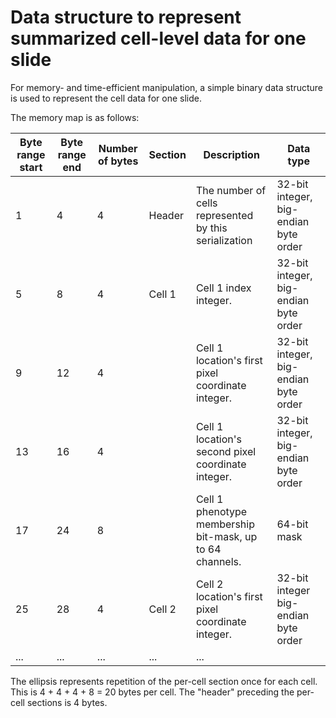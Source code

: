 
# Data structure to represent summarized cell-level data for one slide

For memory- and time-efficient manipulation, a simple binary data structure is used to represent the cell data for one slide.

The memory map is as follows:

| Byte range start | Byte range end | Number of bytes | Section | Description                                              | Data type                                |
|------------------|----------------|-----------------|---------|----------------------------------------------------------|------------------------------------------|
| 1                | 4              | 4               | Header  | The number of cells represented by this serialization    | 32-bit integer, big-endian byte order |
| 5                | 8              | 4               | Cell 1  | Cell 1 index integer.                                    | 32-bit integer, big-endian byte order |
| 9                | 12             | 4               |         | Cell 1 location's first pixel coordinate integer.        | 32-bit integer, big-endian byte order |
| 13               | 16             | 4               |         | Cell 1 location's second pixel coordinate integer.       | 32-bit integer, big-endian byte order |
| 17               | 24             | 8               |         | Cell 1 phenotype membership bit-mask, up to 64 channels. | 64-bit mask                              |
| 25               | 28             | 4               | Cell 2  | Cell 2 location's first pixel coordinate integer.        | 32-bit integer big-endian byte order  |
| ... | ... | ... | ... | ... |

The ellipsis represents repetition of the per-cell section once for each cell. This is 4 + 4 + 4 + 8 = 20 bytes per cell. The "header" preceding the per-cell sections is 4 bytes.

